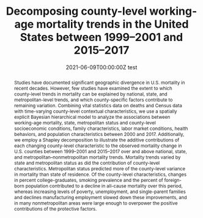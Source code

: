 ---
abstract: Studies have documented significant geographic divergence in U.S. mortality in recent decades. However, few studies have examined the extent to which county-level trends in mortality can be explained by national, state, and metropolitan-level trends, and which county-specific factors contribute to remaining variation. Combining vital statistics data on deaths and Census data with time-varying county-level contextual characteristics, we use a spatially explicit Bayesian hierarchical model to analyze the associations between working-age mortality, state, metropolitan status and county-level socioeconomic conditions, family characteristics, labor market conditions, health behaviors, and population characteristics between 2000 and 2017. Additionally, we employ a Shapley decomposition to illustrate the additive contributions of each changing county-level characteristic to the observed mortality change in U.S. counties between 1999–2001 and 2015–2017 over and above national, state, and metropolitan–nonmetropolitan mortality trends. Mortality trends varied by state and metropolitan status as did the contribution of county-level characteristics. Metropolitan status predicted more of the county-level variance in mortality than state of residence. Of the county-level characteristics, changes in percent college-graduates, smoking prevalence and the percent of foreign-born population contributed to a decline in all-cause mortality over this period, whereas increasing levels of poverty, unemployment, and single-parent families and declines manufacturing employment slowed down these improvements, and in many nonmetropolitan areas were large enough to overpower the positive contributions of the protective factors.
authors:
- admin
- Irma Elo
date: "2021-06-09T00:00:00Z test"
doi: ""
featured: false
image:
  focal_point: ""
  preview_only: false
projects: []
publication: '*Spatial Demography*'
publication_short: ""
publication_types:
- "2"
publishDate: "2021-06-09T00:00:00Z"
summary: _Published in **Spatial Demography**._ 
tags:
title: 'Decomposing county-level working-age mortality trends in the United States between 1999–2001 and 2015–2017'
url_code: ""
url_dataset: ""
url_pdf: https://link.springer.com/article/10.1007/s40980-021-00095-6
url_poster: ""
url_project: ""
url_slides: ""
url_source: ""
url_video: ""
---